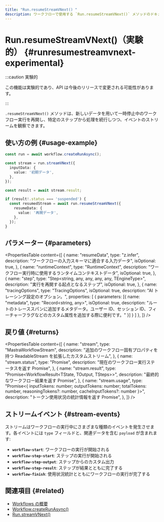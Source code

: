 ```yaml
---
title: "Run.resumeStreamVNext() "
description: ワークフローで使用する `Run.resumeStreamVNext()` メソッドのドキュメント。中断中のワークフロー実行をリアルタイムに再開し、ストリーミングを有効にします。
---
```


# Run.resumeStreamVNext()（実験的） \{#runresumestreamvnext-experimental\}

:::caution 実験的

この機能は実験的であり、API は今後のリリースで変更される可能性があります。

:::

`.resumeStreamVNext()` メソッドは、新しいデータを用いて一時停止中のワークフロー実行を再開し、特定のステップから処理を続行しつつ、イベントのストリームを観察できます。

## 使い方の例 \{#usage-example\}

```typescript showLineNumbers copy
const run = await workflow.createRunAsync();

const stream = run.streamVNext({
  inputData: {
    value: '初期データ',
  },
});

const result = await stream.result;

if (result!.status === 'suspended') {
  const resumedStream = await run.resumeStreamVNext({
    resumeData: {
      value: '再開データ',
    },
  });
}
```

## パラメーター \{#parameters\}

<PropertiesTable
  content={[
{
name: "resumeData",
type: "z.infer<TInput>",
description: "ワークフローの入力スキーマに適合する入力データ",
isOptional: true,
},
{
name: "runtimeContext",
type: "RuntimeContext",
description: "ワークフロー実行時に使用するランタイムコンテキストデータ",
isOptional: true,
},
{
name: "step",
type: "Step<string, any, any, any, any, TEngineType>",
description: "実行を再開する起点となるステップ",
isOptional: true,
},
{
name: "tracingOptions",
type: "TracingOptions",
isOptional: true,
description: "AI トレーシング設定のオプション。",
properties: [
{
parameters: [{
name: "metadata",
type: "Record<string, any>",
isOptional: true,
description: "ルートのトレーススパンに追加するメタデータ。ユーザー ID、セッション ID、フィーチャーフラグなどのカスタム属性を追加する際に便利です。"
}]
}
]
},
]}
/>

## 戻り値 \{#returns\}

<PropertiesTable
  content={[
{
name: "stream",
type: "MastraWorkflowStream<ChunkType>",
description: "追加のワークフロー固有プロパティを持つ ReadableStream<ChunkType> を拡張したカスタムストリーム",
},
{
name: "stream.status",
type: "Promise<RunStatus>",
description: "現在のワークフロー実行ステータスを返す Promise",
},
{
name: "stream.result",
type: "Promise<WorkflowResult<TState, TOutput, TSteps>>",
description: "最終的なワークフロー結果を返す Promise",
},
{
name: "stream.usage",
type: "Promise<{ inputTokens: number; outputTokens: number; totalTokens: number, reasoningTokens?: number, cacheInputTokens?: number }>",
description: "トークン使用状況の統計情報を返す Promise",
},
]}
/>

## ストリームイベント \{#stream-events\}

ストリームはワークフローの実行中にさまざまな種類のイベントを発生させます。各イベントには `type` フィールドと、関連データを含む `payload` が含まれます:

* **`workflow-start`**: ワークフローの実行が開始される
* **`workflow-step-start`**: ステップの実行が開始される
* **`workflow-step-output`**: ステップからのカスタム出力
* **`workflow-step-result`**: ステップが結果とともに完了する
* **`workflow-finish`**: 使用状況統計とともにワークフローの実行が完了する

## 関連項目 \{#related\}

* [Workflows の概要](/docs/workflows/overview#testing-workflows-locally)
* [Workflow.createRunAsync()](../../../reference/workflows/workflow-methods/create-run)
* [Run.streamVNext()](./streamVNext)